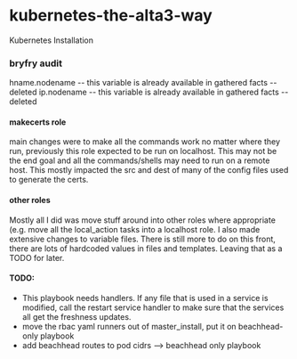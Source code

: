 # kubernetes-the-alta3-way
Kubernetes Installation


### bryfry audit

hname.nodename -- this variable is already available in gathered facts -- deleted
ip.nodename    -- this variable is already available in gathered facts -- deleted

#### makecerts role

main changes were to make all the commands work no matter where they run,
previously this role expected to be run on localhost.  This may not be the 
end goal and all the commands/shells may need to run on a remote host.
This mostly impacted the src and dest of many of the config files used
to generate the certs.

#### other roles
Mostly all I did was move stuff around into other roles where appropriate 
(e.g. move all the local\_action tasks into a localhost role.
I also made extensive changes to variable files.  There is still more to do on
this front, there are lots of hardcoded values in files and templates. Leaving
that as a TODO for later.

#### TODO:

 * This playbook needs handlers.  If any file that is used in a service is modified, call the restart service handler to make sure that the services all get the freshness updates.
 * move the rbac yaml runners out of master_install, put it on beachhead-only playbook
 * add beachhead routes to pod cidrs --> beachhead only playbook
